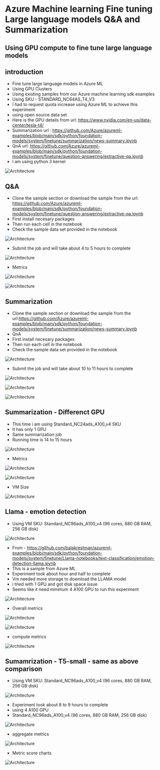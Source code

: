 # Azure Machine learning Fine tuning Large language models Q&A and Summarization

## Using GPU compute to fine tune large language models

## introduction

- Fine tune large language models in Azure ML
- Using GPU Clusters
- Using existing samples from our Azure machine learning sdk examples
- Using SKU - STANDARD_NC64AS_T4_V3
- I had to request quota increase using Azure ML to achieve this experiment
- using open source data set
- Here is the GPU details from url: https://www.nvidia.com/en-us/data-center/tesla-t4/
- Summarization url : https://github.com/Azure/azureml-examples/blob/main/sdk/python/foundation-models/system/finetune/summarization/news-summary.ipynb
- QnA url: https://github.com/Azure/azureml-examples/blob/main/sdk/python/foundation-models/system/finetune/question-answering/extractive-qa.ipynb
- I am using python 3 kernel

![Architecture](https://github.com/balakreshnan/Samples2023/blob/main/AzureML/Images/finetune1.jpg "Architecture")

## Q&A

- Clone the sample section or download the sample from the url: https://github.com/Azure/azureml-examples/blob/main/sdk/python/foundation-models/system/finetune/question-answering/extractive-qa.ipynb
- First install necesary packages
- Then run each cell in the notebook
- Check the sample data set provided in the notebook

![Architecture](https://github.com/balakreshnan/Samples2023/blob/main/AzureML/Images/finetune2.jpg "Architecture")

- Submit the job and will take about 4 to 5 hours to complete

![Architecture](https://github.com/balakreshnan/Samples2023/blob/main/AzureML/Images/finetune4.jpg "Architecture")

- Metrics

![Architecture](https://github.com/balakreshnan/Samples2023/blob/main/AzureML/Images/finetune6.jpg "Architecture")

![Architecture](https://github.com/balakreshnan/Samples2023/blob/main/AzureML/Images/finetune7.jpg "Architecture")

## Summarization

- Clone the sample section or download the sample from the url:https://github.com/Azure/azureml-examples/blob/main/sdk/python/foundation-models/system/finetune/summarization/news-summary.ipynb
- QnA 
- First install necesary packages
- Then run each cell in the notebook
- Check the sample data set provided in the notebook

![Architecture](https://github.com/balakreshnan/Samples2023/blob/main/AzureML/Images/finetune3.jpg "Architecture")

- Submit the job and will take about 10 to 11 hours to complete

![Architecture](https://github.com/balakreshnan/Samples2023/blob/main/AzureML/Images/finetune5.jpg "Architecture")

![Architecture](https://github.com/balakreshnan/Samples2023/blob/main/AzureML/Images/finetune8.jpg "Architecture")

![Architecture](https://github.com/balakreshnan/Samples2023/blob/main/AzureML/Images/finetune9.jpg "Architecture")

## Summarization - Differenct GPU

- This time i am using Standard_NC24ads_A100_v4 SKU
- It has only 1 GPU
- Same summarization job
- Running time is 14 to 15 hours
  
![Architecture](https://github.com/balakreshnan/Samples2023/blob/main/AzureML/Images/finetune10.jpg "Architecture")

- Metrics

![Architecture](https://github.com/balakreshnan/Samples2023/blob/main/AzureML/Images/finetune11.jpg "Architecture")

![Architecture](https://github.com/balakreshnan/Samples2023/blob/main/AzureML/Images/finetune12.jpg "Architecture")

- VM Size

![Architecture](https://github.com/balakreshnan/Samples2023/blob/main/AzureML/Images/finetune13.jpg "Architecture")

## Llama - emotion detection

- Using VM SKU: Standard_NC96ads_A100_v4 (96 cores, 880 GB RAM, 256 GB disk)

![Architecture](https://github.com/balakreshnan/Samples2023/blob/main/AzureML/Images/finetune15.jpg "Architecture")

- From - https://github.com/balakreshnan/azureml-examples/blob/main/sdk/python/foundation-models/system/finetune/Llama-notebooks/text-classification/emotion-detection-llama.ipynb
- This is a sample from Azure ML
- Experiment took about hour and half to complete
- Vm needed more storage to download the LLAMA model
- i tried with 1 GPU and got disk space issue
- Seems like it need minimum 4 A100 GPU to run this experiment

![Architecture](https://github.com/balakreshnan/Samples2023/blob/main/AzureML/Images/finetune14.jpg "Architecture")

- Overall metrics

![Architecture](https://github.com/balakreshnan/Samples2023/blob/main/AzureML/Images/finetune20.jpg "Architecture")

![Architecture](https://github.com/balakreshnan/Samples2023/blob/main/AzureML/Images/finetune21.jpg "Architecture")

- compute metrics

![Architecture](https://github.com/balakreshnan/Samples2023/blob/main/AzureML/Images/finetune22.jpg "Architecture")

## Sumamrization - T5-small - same as above comparison

- Using VM SKU: Standard_NC96ads_A100_v4 (96 cores, 880 GB RAM, 256 GB disk)

![Architecture](https://github.com/balakreshnan/Samples2023/blob/main/AzureML/Images/finetune17.jpg "Architecture")

- Experiment took about 8 to 9 hours to complete
- using 4 A100 GPU
- Standard_NC96ads_A100_v4 (96 cores, 880 GB RAM, 256 GB disk)

![Architecture](https://github.com/balakreshnan/Samples2023/blob/main/AzureML/Images/finetune16.jpg "Architecture")

- aggregate metrics

![Architecture](https://github.com/balakreshnan/Samples2023/blob/main/AzureML/Images/finetune18.jpg "Architecture")

- Metric score charts

![Architecture](https://github.com/balakreshnan/Samples2023/blob/main/AzureML/Images/finetune19.jpg "Architecture")